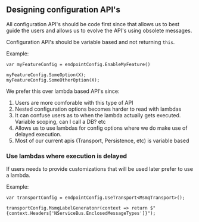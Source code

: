 ## Designing configuration API's

All configuration API's should be code first since that allows us to best guide the users and allows us to evolve the API's using obsolete messages.

Configuration API's should be variable based and not returning `this`.

Example:

```
var myFeatureConfig = endpointConfig.EnableMyFeature()

myFeatureConfig.SomeOption(X);
myFeatureConfig.SomeOtherOption(X);

```

We prefer this over lambda based API's since:

1. Users are more comforable with this type of API
2. Nested configuration options becomes harder to read with lambdas
3. It can confuse users as to when the lambda actually gets executed. Variable scoping, can I call a DB? etc
4. Allows us to use lambdas for config options where we do make use of delayed execution.
5. Most of our current apis (Transport, Persistence, etc) is variable based

### Use lambdas where execution is delayed

If users needs to provide customizations that will be used later prefer to use a lambda.

Example:

```
var transportConfig = endpointConfig.UseTransport<MsmqTransport>();

transportConfig.MsmqLabelGeneratonr(context => return $"{context.Headers['NServiceBus.EnclosedMessageTypes']}");

```
